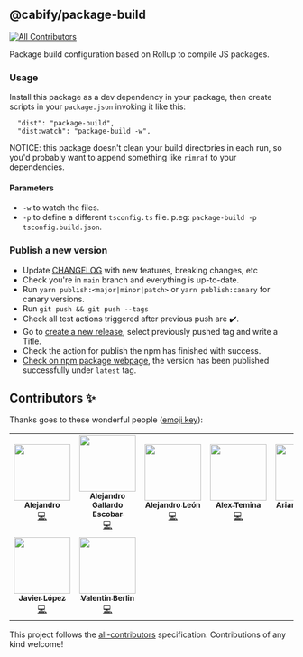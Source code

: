 ## @cabify/package-build

<!-- ALL-CONTRIBUTORS-BADGE:START - Do not remove or modify this section -->

[![All Contributors](https://img.shields.io/badge/all_contributors-9-orange.svg?style=flat-square)](#contributors-)

<!-- ALL-CONTRIBUTORS-BADGE:END -->

Package build configuration based on Rollup to compile JS packages.

### Usage

Install this package as a dev dependency in your package, then create scripts in your `package.json` invoking it like this:

```
  "dist": "package-build",
  "dist:watch": "package-build -w",
```

NOTICE: this package doesn't clean your build directories in each run, so you'd probably want to append something like `rimraf` to your dependencies.

#### Parameters

 - `-w` to watch the files.
 - `-p` to define a different `tsconfig.ts` file. p.eg: `package-build -p tsconfig.build.json`.

### Publish a new version

- Update [CHANGELOG](./CHANGELOG.md) with new features, breaking changes, etc
- Check you're in `main` branch and everything is up-to-date.
- Run `yarn publish:<major|minor|patch>` or `yarn publish:canary` for canary versions.
- Run `git push && git push --tags`
- Check all test actions triggered after previous push are ✔️.
- Go to [create a new release](https://github.com/cabify/package-build-javascript/releases/new), select previously pushed tag and write a Title.
- Check the action for publish the npm has finished with success.
- [Check on npm package webpage](https://www.npmjs.com/package/@cabify/package-build), the version has been published successfully under `latest` tag.

## Contributors ✨

Thanks goes to these wonderful people ([emoji key](https://allcontributors.org/docs/en/emoji-key)):

<!-- ALL-CONTRIBUTORS-LIST:START - Do not remove or modify this section -->
<!-- prettier-ignore-start -->
<!-- markdownlint-disable -->
<table>
  <tr>
    <td align="center"><a href="https://github.com/alejandrofdiaz"><img src="https://avatars.githubusercontent.com/u/9197247?v=4?s=100" width="100px;" alt=""/><br /><sub><b>Alejandro</b></sub></a><br /><a href="https://github.com/cabify/package-build-javascript/commits?author=alejandrofdiaz" title="Code">💻</a></td>
    <td align="center"><a href="https://github.com/alexgallardo"><img src="https://avatars.githubusercontent.com/u/7766614?v=4?s=100" width="100px;" alt=""/><br /><sub><b>Alejandro Gallardo Escobar</b></sub></a><br /><a href="https://github.com/cabify/package-build-javascript/commits?author=alexgallardo" title="Code">💻</a></td>
    <td align="center"><a href="https://github.com/cicloon"><img src="https://avatars.githubusercontent.com/u/818328?v=4?s=100" width="100px;" alt=""/><br /><sub><b>Alejandro León</b></sub></a><br /><a href="https://github.com/cabify/package-build-javascript/commits?author=cicloon" title="Code">💻</a></td>
    <td align="center"><a href="https://github.com/AlexTemina"><img src="https://avatars.githubusercontent.com/u/14157093?v=4?s=100" width="100px;" alt=""/><br /><sub><b>Alex Temina</b></sub></a><br /><a href="https://github.com/cabify/package-build-javascript/commits?author=AlexTemina" title="Code">💻</a></td>
    <td align="center"><a href="http://www.ari.soy/"><img src="https://avatars.githubusercontent.com/u/29388744?v=4?s=100" width="100px;" alt=""/><br /><sub><b>Arian Zargaran</b></sub></a><br /><a href="https://github.com/cabify/package-build-javascript/commits?author=ArianZargaran" title="Code">💻</a></td>
    <td align="center"><a href="https://github.com/Crismmgg"><img src="https://avatars.githubusercontent.com/u/56558107?v=4?s=100" width="100px;" alt=""/><br /><sub><b>Crismmgg</b></sub></a><br /><a href="https://github.com/cabify/package-build-javascript/commits?author=Crismmgg" title="Code">💻</a></td>
    <td align="center"><a href="https://github.com/inspiratweb"><img src="https://avatars.githubusercontent.com/u/6814061?v=4?s=100" width="100px;" alt=""/><br /><sub><b>Francisco Sánchez</b></sub></a><br /><a href="https://github.com/cabify/package-build-javascript/commits?author=inspiratweb" title="Code">💻</a></td>
  </tr>
  <tr>
    <td align="center"><a href="https://github.com/jalopez"><img src="https://avatars.githubusercontent.com/u/259623?v=4?s=100" width="100px;" alt=""/><br /><sub><b>Javier López</b></sub></a><br /><a href="https://github.com/cabify/package-build-javascript/commits?author=jalopez" title="Code">💻</a></td>
    <td align="center"><a href="https://valya.codes/"><img src="https://avatars.githubusercontent.com/u/7880641?v=4?s=100" width="100px;" alt=""/><br /><sub><b>Valentin Berlin</b></sub></a><br /><a href="https://github.com/cabify/package-build-javascript/commits?author=valenber" title="Code">💻</a></td>
  </tr>
</table>

<!-- markdownlint-restore -->
<!-- prettier-ignore-end -->

<!-- ALL-CONTRIBUTORS-LIST:END -->

This project follows the [all-contributors](https://github.com/all-contributors/all-contributors) specification. Contributions of any kind welcome!
